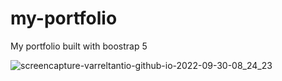 # my-portfolio
My portfolio built with boostrap 5

![screencapture-varreltantio-github-io-2022-09-30-08_24_23](https://user-images.githubusercontent.com/49724190/193322653-957948d5-c31f-4131-81d0-21dc5a7de9b4.png)
